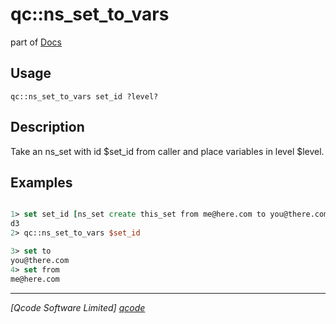 qc::ns_set_to_vars
==================

part of [Docs](../index.md)

Usage
-----
`
        qc::ns_set_to_vars set_id ?level?
    `

Description
-----------
Take an ns_set with id $set_id from caller and place variables in level $level.

Examples
--------
```tcl

1> set set_id [ns_set create this_set from me@here.com to you@there.com msg  "Get off my land."]
d3
2> qc::ns_set_to_vars $set_id

3> set to
you@there.com
4> set from
me@here.com
```

----------------------------------
*[Qcode Software Limited] [qcode]*

[qcode]: http://www.qcode.co.uk "Qcode Software"